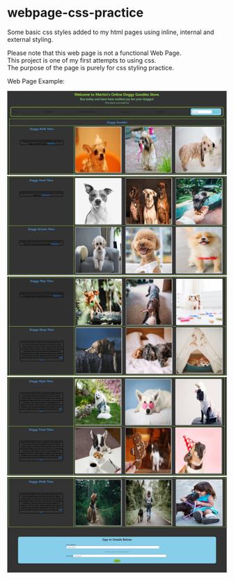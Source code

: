 # webpage-css-practice
Some basic css styles added to my html pages using inline, internal and external styling.

Please note that this web page is not a functional Web Page.
<br/>
This project is one of my first attempts to using css.
<br/>
The purpose of the page is purely for css styling practice.

Web Page Example:

<img src="screenshots-of-page/htmlPage1.JPG" alt="View of Web Page 1">
<img src="screenshots-of-page/htmlPage2.JPG" alt="View of Web Page 2">
<img src="screenshots-of-page/htmlPage3.JPG" alt="View of Web Page 3">
<img src="screenshots-of-page/htmlPage4.JPG" alt="View of Web Page 4">
<img src="screenshots-of-page/htmlPage5.JPG" alt="View of Web Page 5">

